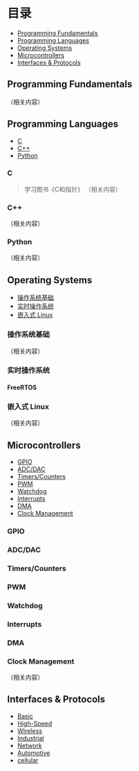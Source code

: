 # 目录
- [Programming Fundamentals](#Programming-Fundamentals)          
- [Programming Languages](#Programming-Languages)  
- [Operating Systems](#Operating-Systems)      
- [Microcontrollers](#Microcontrollers)              
- [Interfaces & Protocols](#Interfaces-&-Protocols)      

## Programming Fundamentals  
（相关内容）

## Programming Languages
- [C](#C语言)  
- [C++](#C++)  
- [Python](#Python)    

### C
> 学习图书《C和指针》
（相关内容）
### C++                                                                                                            
（相关内容）
### Python
（相关内容）

## Operating Systems  
- [操作系统基础](#操作系统基础)
- [实时操作系统](#实时操作系统)
- [嵌入式 Linux](#嵌入式-Linux)

### 操作系统基础
（相关内容）
### 实时操作系统
#### FreeRTOS
### 嵌入式 Linux
（相关内容）

## Microcontrollers        
- [GPIO](###GPIO)  
- [ADC/DAC](###ADC/DAC)    
- [Timers/Counters](###Timers/Counters)  
- [PWM](###PWM)  
- [Watchdog](###Watchdog)  
- [Interrupts](###Interrupts)  
- [DMA](###DMA)    
- [Clock Management](#Clock-Management)  
  
### GPIO  
### ADC/DAC    
### Timers/Counters    
### PWM  
### Watchdog      
### Interrupts  
### DMA    
### Clock Management      
（相关内容）

## Interfaces & Protocols  
- [Basic](###Basic)
- [High-Speed](###High-Speed)    
- [Wireless](###Wireless)    
- [Industrial](###Industrial)   
- [Network](###Network) 
- [Automotive](###Automotive)  
- [cellular](###cellular)  
##

